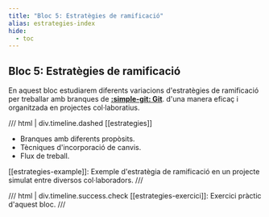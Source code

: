 ```yaml
---
title: "Bloc 5: Estratègies de ramificació"
alias: estrategies-index
hide:
  - toc
---
```


## Bloc 5: Estratègies de ramificació
En aquest bloc estudiarem diferents variacions
d'estratègies de ramificació per treballar
amb branques de [__:simple-git: Git__][git].
d'una manera eficaç i organitzada en
projectes col·laboratius.

[git]: https://git-scm.com/

/// html | div.timeline.dashed
[[estrategies]]

- Branques amb diferents propòsits.
- Tècniques d'incorporació de canvis.
- Flux de treball.

[[estrategies-example]]: Exemple d'estratègia de ramificació
    en un projecte simulat entre diversos col·laboradors.
///

/// html | div.timeline.success.check
[[estrategies-exercici]]: Exercici pràctic d'aquest bloc.
///
